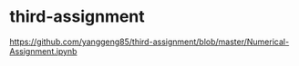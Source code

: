 # third-assignment
https://github.com/yanggeng85/third-assignment/blob/master/Numerical-Assignment.ipynb
